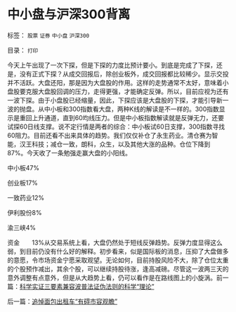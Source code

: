 # 中小盘与沪深300背离

标签： `股票` `证券` `中小盘` `沪深300` 

目录： `打印`

今天上午出现了一次下探，但是下探的力度比预计要小。到底是完成了下探，还是，没有正式下探？从成交回报后，除创业板外，成交回报都比较稀少。显示交投并不活跃。大盘还阳，那是因为大盘股的作用。这样的走势通常不太好，意味着小盘股要克服大盘股回调的压力，走得更强，才能确定反弹。所以，目前应视为还有一波下探。由于小盘股已经缩量，因此，下探应该是大盘股的下探，才能引导新一波的抛盘。从中小板和300指数看大盘，两种K线的解读是不一样的。300指数显示是重回上升通道，直到60均线压力。但是中小板指数解读就是反弹无力，还要试探60日线支撑。说不定行情是两者的综合：中小板试60日支撑，300指数寻找60阻力。目前还看不出来具体的趋势。我们仅仅补仓了永生药业。清仓赛为智能，汉王科技；减仓一致，朗科，众生，以及其他大涨的品种。仓位下降到87%。今天收了一条勉强走赢大盘的小阳线。

中小板47%

创业板17%

一致药业12%

伊利股份8%

渝三峡4%

资金　　13%从交易系统上看，大盘仍然处于短线反弹趋势。反弹力度显得这么弱，到目前仍没有什么好的解释。初步看来，似是国际板的消息，压抑了大盘做多的意愿，令市场资金宁愿采取观望。无论如何，目前持股风险不大，除了仓位太重的个股预作减出，其余个股，可以继续持股待涨，逢高减磅。尽管这一波两三天的意外调整有点意外，但是从大趋势上看，仍可以看作是在路线图上的小旋涡。前一篇：[科学实证三要素兼容波普法证伪法则的科学“理论”](../../../2010/3/8/科学实证三要素兼容波普法证伪法则的科学“理论”.md)

后一篇：[追悼面包出租车“有碍市容观瞻”](../../../2010/3/9/追悼面包出租车“有碍市容观瞻”.md)